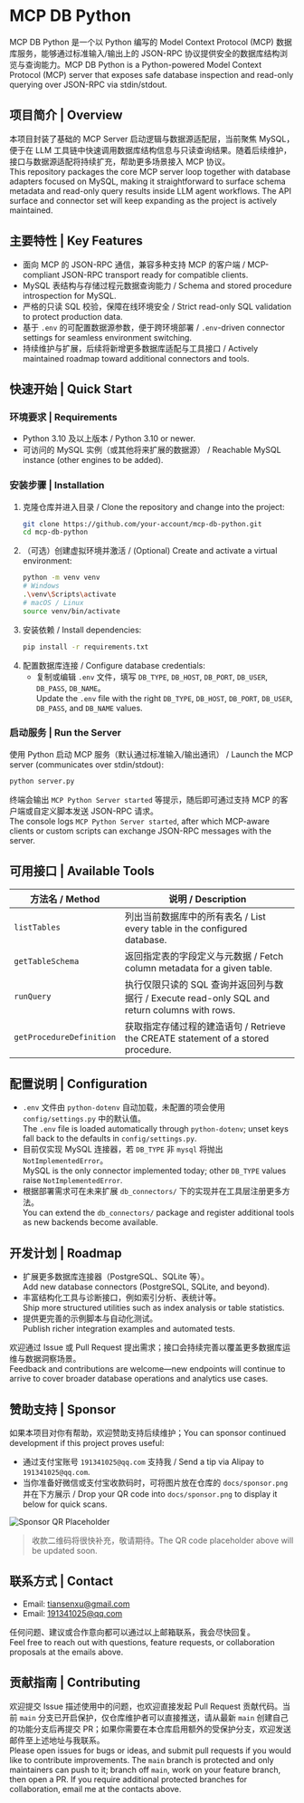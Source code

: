 # MCP DB Python

MCP DB Python 是一个以 Python 编写的 Model Context Protocol (MCP) 数据库服务，能够通过标准输入/输出上的 JSON-RPC 协议提供安全的数据库结构浏览与查询能力。MCP DB Python is a Python-powered Model Context Protocol (MCP) server that exposes safe database inspection and read-only querying over JSON-RPC via stdin/stdout.

## 项目简介 | Overview

本项目封装了基础的 MCP Server 启动逻辑与数据源适配层，当前聚焦 MySQL，便于在 LLM 工具链中快速调用数据库结构信息与只读查询结果。随着后续维护，接口与数据源适配将持续扩充，帮助更多场景接入 MCP 协议。  
This repository packages the core MCP server loop together with database adapters focused on MySQL, making it straightforward to surface schema metadata and read-only query results inside LLM agent workflows. The API surface and connector set will keep expanding as the project is actively maintained.

## 主要特性 | Key Features

- 面向 MCP 的 JSON-RPC 通信，兼容多种支持 MCP 的客户端 / MCP-compliant JSON-RPC transport ready for compatible clients.
- MySQL 表结构与存储过程元数据查询能力 / Schema and stored procedure introspection for MySQL.
- 严格的只读 SQL 校验，保障在线环境安全 / Strict read-only SQL validation to protect production data.
- 基于 `.env` 的可配置数据源参数，便于跨环境部署 / `.env`-driven connector settings for seamless environment switching.
- 持续维护与扩展，后续将新增更多数据库适配与工具接口 / Actively maintained roadmap toward additional connectors and tools.

## 快速开始 | Quick Start

### 环境要求 | Requirements

- Python 3.10 及以上版本 / Python 3.10 or newer.
- 可访问的 MySQL 实例（或其他将来扩展的数据源） / Reachable MySQL instance (other engines to be added).

### 安装步骤 | Installation

1. 克隆仓库并进入目录 / Clone the repository and change into the project:
   ```bash
   git clone https://github.com/your-account/mcp-db-python.git
   cd mcp-db-python
   ```
2. （可选）创建虚拟环境并激活 / (Optional) Create and activate a virtual environment:
   ```bash
   python -m venv venv
   # Windows
   .\venv\Scripts\activate
   # macOS / Linux
   source venv/bin/activate
   ```
3. 安装依赖 / Install dependencies:
   ```bash
   pip install -r requirements.txt
   ```
4. 配置数据库连接 / Configure database credentials:
   - 复制或编辑 `.env` 文件，填写 `DB_TYPE`, `DB_HOST`, `DB_PORT`, `DB_USER`, `DB_PASS`, `DB_NAME`。  
     Update the `.env` file with the right `DB_TYPE`, `DB_HOST`, `DB_PORT`, `DB_USER`, `DB_PASS`, and `DB_NAME` values.

### 启动服务 | Run the Server

使用 Python 启动 MCP 服务（默认通过标准输入/输出通讯） / Launch the MCP server (communicates over stdin/stdout):

```bash
python server.py
```

终端会输出 `MCP Python Server started` 等提示，随后即可通过支持 MCP 的客户端或自定义脚本发送 JSON-RPC 请求。  
The console logs `MCP Python Server started`, after which MCP-aware clients or custom scripts can exchange JSON-RPC messages with the server.

## 可用接口 | Available Tools

| 方法名 / Method | 说明 / Description |
| --- | --- |
| `listTables` | 列出当前数据库中的所有表名 / List every table in the configured database. |
| `getTableSchema` | 返回指定表的字段定义与元数据 / Fetch column metadata for a given table. |
| `runQuery` | 执行仅限只读的 SQL 查询并返回列与数据行 / Execute read-only SQL and return columns with rows. |
| `getProcedureDefinition` | 获取指定存储过程的建造语句 / Retrieve the CREATE statement of a stored procedure. |

## 配置说明 | Configuration

- `.env` 文件由 `python-dotenv` 自动加载，未配置的项会使用 `config/settings.py` 中的默认值。  
  The `.env` file is loaded automatically through `python-dotenv`; unset keys fall back to the defaults in `config/settings.py`.
- 目前仅实现 MySQL 连接器，若 `DB_TYPE` 非 `mysql` 将抛出 `NotImplementedError`。  
  MySQL is the only connector implemented today; other `DB_TYPE` values raise `NotImplementedError`.
- 根据部署需求可在未来扩展 `db_connectors/` 下的实现并在工具层注册更多方法。  
  You can extend the `db_connectors/` package and register additional tools as new backends become available.

## 开发计划 | Roadmap

- 扩展更多数据库连接器（PostgreSQL、SQLite 等）。  
  Add new database connectors (PostgreSQL, SQLite, and beyond).
- 丰富结构化工具与诊断接口，例如索引分析、表统计等。  
  Ship more structured utilities such as index analysis or table statistics.
- 提供更完善的示例脚本与自动化测试。  
  Publish richer integration examples and automated tests.

欢迎通过 Issue 或 Pull Request 提出需求；接口会持续完善以覆盖更多数据库运维与数据洞察场景。  
Feedback and contributions are welcome—new endpoints will continue to arrive to cover broader database operations and analytics use cases.

## 赞助支持 | Sponsor

如果本项目对你有帮助，欢迎赞助支持后续维护；You can sponsor continued development if this project proves useful:
- 通过支付宝账号 `191341025@qq.com` 支持我 / Send a tip via Alipay to `191341025@qq.com`.
- 当你准备好微信或支付宝收款码时，可将图片放在仓库的 `docs/sponsor.png` 并在下方展示 / Drop your QR code into `docs/sponsor.png` to display it below for quick scans.

![Sponsor QR Placeholder](docs/sponsor.png)

> 收款二维码将很快补充，敬请期待。The QR code placeholder above will be updated soon.

## 联系方式 | Contact

- Email: tiansenxu@gmail.com
- Email: 191341025@qq.com

任何问题、建议或合作意向都可以通过以上邮箱联系，我会尽快回复。  
Feel free to reach out with questions, feature requests, or collaboration proposals at the emails above.

## 贡献指南 | Contributing

欢迎提交 Issue 描述使用中的问题，也欢迎直接发起 Pull Request 贡献代码。当前 `main` 分支已开启保护，仅仓库维护者可以直接推送，请从最新 `main` 创建自己的功能分支后再提交 PR；如果你需要在本仓库启用额外的受保护分支，欢迎发送邮件至上述地址与我联系。  
Please open issues for bugs or ideas, and submit pull requests if you would like to contribute improvements. The `main` branch is protected and only maintainers can push to it; branch off `main`, work on your feature branch, then open a PR. If you require additional protected branches for collaboration, email me at the contacts above.
